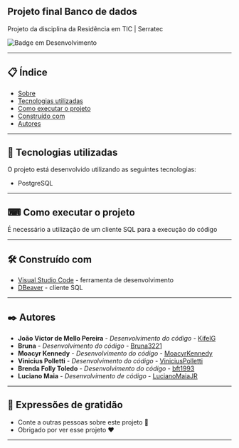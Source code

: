 ## Projeto final Banco de dados

Projeto da disciplina da Residência em TIC | Serratec

![Badge em Desenvolvimento](https://img.shields.io/static/v1?label=STATUS&message=PROJETO%20FINALIZADO&color=GREEN&style=for-the-badge)
 
 
--- 

## 📋 Índice

- [Sobre](#projeto-final-doctorcare)
- [Tecnologias utilizadas](#-tecnologias-utilizadas)
- [Como executar o projeto](#-como-executar-o-projeto)
- [Construído com](#%EF%B8%8F-construído-com)
- [Autores](#%EF%B8%8F-autores)

--- 

## 🚀 Tecnologias utilizadas

O projeto está desenvolvido utilizando as seguintes tecnologias:

- PostgreSQL

--- 

## ⌨ Como executar o projeto

É necessário a utilização de um cliente SQL para a execução do código

--- 

## 🛠️ Construído com

* [Visual Studio Code](https://code.visualstudio.com/) - ferramenta de desenvolvimento
* [DBeaver](https://dbeaver.io/) - cliente SQL

--- 

## ✒️ Autores

* **João Victor de Mello Pereira** - *Desenvolvimento do código* - [KifelG](https://github.com/kifel)
* **Bruna** - *Desenvolvimento do código* - [Bruna3221](https://github.com/Bruna3221)
* **Moacyr Kennedy** - *Desenvolvimento do código* - [MoacyrKennedy](https://github.com/MoacyrKennedy)
* **Vinicius Polletti** - *Desenvolvimento do código* - [ViniciusPolletti](https://github.com/ViniciusPolletti)
* **Brenda Folly Toledo** - *Desenvolvimento do código* - [bft1993](https://github.com/bft1993)
* **Luciano Maia** - *Desenvolvimento de código* - [LucianoMaiaJR](https://github.com/LucianoMaiaJR)

--- 
 
## 🎁 Expressões de gratidão

* Conte a outras pessoas sobre este projeto 📢
* Obrigado por ver esse projeto ❤️

--- 
